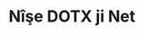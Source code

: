 ---
############################# Static ############################
layout: "auto-gen-annotation"

############################# Head ############################
head_title: "Net DOTX Annotation API Annotate in C#"
head_description: "Net API ku ji DOTX, wêne, xêzkirin û formatên pelên pelgeyê celebên annotasyonên populer biafirîne û şîrove bike."

############################# Header ############################
title: "Nîşe DOTX ji Net"
description: ""
bg_image: "https://cms.admin.containerize.com/templates/aspose/App_Themes/V3/images/bg/header1.png"
bg_overlay: false
button:
    enable: true
    icon: "fas fa-arrow-down"
    label: "Daxistina Doza Belaş"
    link: "https://downloads.groupdocs.com/annotation/net"

############################# About ############################
about:
    enable: true
    title: "Der barê GroupDocs.Annotation ji bo Net API"
    content: |
        GroupDocs.Annotation ji bo Net API pirtûkxaneyek e ku dihêle hûn li ser Mac, Windows an Ubuntu şîroveyan li PDF, Word û belgeyên din zêde bikin. [GroupDocs.Annotation for Net](/annotation/net) API-ya Net-ê ya xwemalî ye ji bo birêvebirina annotasyonên bi piştgirîya berfireh ji bo afirandin, zêdekirin, guherandin, jêbirin, derxistin û hinartina annotasyonên ji wêne û belgeyên din ên cihêreng. Navnîşa tevahî ya formên belgeyên piştgirî yên ku hûn dikarin li ser vê [rûpelê] bibînin (https://docs.groupdocs.com/annotation/net/supported-document-formats/).
        Ev pirtûkxane dihêle hûn ne tenê bi belgeya DOTX re lê her weha bi gelek celeb belgeyên din ên wekî Word, Excel, PowerPoint, e-nameyên Outlook, Visio, Adobe, OpenDocument, OpenOffice, Photoshop, AutoCad û gelekên din re bixebitin.
        GroupDocs.Annotation ji bo Net API destûrê dide te ku hûn notên nû biafirînin û lê zêde bikin, şîroveyan biguherînin, şîroveyan, şîroveyan derxînin û wan ji belgeyan derxînin. Pirtûkxane 13 celebên annotasyonê yên cihêreng piştgirî dike, di nav de Nivîsar, Polyline, Herêm, Binxêz, Xal, Nîşan, Tîrek, Ellipse, Veguheztina Nivîsan, Dûrbûn, Qada Nivîsarê, Veguhastina Çavkaniyê di PDF, HTML, belgeyên Microsoft Word de, pelgeyên berbelav, diagram, pêşkêşî, xêzkirin, wêne û gelek formatên pelan ên din.
        Nimûne (ji kerema xwe li jêr binêre) nîşan dide ku bi belgeya DOTX re dixebite, di vê nimûneyê de hûn dikarin gavên sereke yên çawa bi GroupDocs re bixebitin bibînin.Annotation: Destûrnameyek saz bikin, belgeyek ku hûn dixwazin pê re bixebitin vekin, vekin annotation, lê zêdekirina tiştên daneyê da ku taybetmendiyên annotasyonê li gorî hewcedariyên we bicîh bikin û encamê li cîhê hewce hilînin. Di heman demê de hûn dikarin li ser taybetmendiyên piştgirîkirî yên li ser github me [rûpel](https://github.com/groupdocs-annotation/GroupDocs.Annotation-for-.NET) an jî di hilberê me de [belge](https ://docs.groupdocs.com/annotation/net/getting-started/).

############################# Steps ############################
howTo_Add:
steps_Add:
    enable: true
    title_left: "Gavên Zêdekirina Şîroveyan li DOTX di Net-ê de"
    content_left: |
        [GroupDocs.Annotation](/annotation/net/) ji bo pêşdebirên Net-ê hêsan dike ku bi pêkanîna çend gavên hêsan ve cûrbecûr şîrovekirina pelan li pelên DOTX zêde bikin.
        *   Tiştên Bersiv bi şîrove û tarîxê biafirînin.
        *   Tişta AreaAnnotation biafirînin, vebijarkên deverê bicîh bikin û bersivan lê zêde bikin.
        *   Tişta Annotator biafirînin û şirovekirina deverê lê zêde bikin.
        *   Pelê derketinê tomar bike.
    title_right: "Pêdiviyên Sîstemê"
    content_right: |
        GroupDocs.Annotation ji bo API-yên Net-ê li ser hemî platformên sereke û pergalên xebitandinê têne piştgirî kirin. Berî ku hûn koda jêrîn bicîh bikin, ji kerema xwe pê ewle bibin ku we şertên jêrîn li ser pergala we hatine saz kirin.
        *   Pergalên Xebatê: Microsoft Windows, Linux, MacOS
        *   Jîngehên Pêşveçûnê: Visual Studio, Xamarin, MonoDevelop
        *   Çarçove: .NET Framework, .NET Standard, .NET Core, Mono
        *   Guhertoya herî dawî ya GroupDocs.Annotation ji bo .NET ji [NuGet] dakêşin (https://www.nuget.org/packages/groupdocs.annotation)

############################# Preview ############################
preview_Add:
    enable: true
    title: Pêşdîtina annotation û nimûneya kodê
    content: |
        ![Annotation preview image](https://docs.groupdocs.com/annotation/java/images/add-text-field-annotation.png)
    code: |
        ```cs
        //Add text field annotation to the document from local disk
        using (Annotator annotator = new Annotator("input.bmp"))
        {
            TextFieldAnnotation textField = new TextFieldAnnotation
            {
                BackgroundColor = 65535,
                Box = new Rectangle(100, 100, 100, 100),
                CreatedOn = DateTime.Now,
                Text = "Some text",
                FontColor = 65535,
                FontSize = 12,
                Message = "This is text field annotation",
                Opacity = 0.7,
                PageNumber = 0,
                PenStyle = PenStyle.Dot,
                PenWidth = 3,
                FontFamily = "Arial",
                TextHorizontalAlignment = HorizontalAlignment.Center,
                Replies = new List
                {
                    new Reply
                    {
                        Comment = "First comment",
                        RepliedOn = DateTime.Now
                    },
                    new Reply
                    {
                        Comment = "Second comment",
                        RepliedOn = DateTime.Now
                    }
                }
            };
            annotator.Add(textField);
            annotator.Save("result.bmp");
        }
        ```

############################# Steps ############################
howTo_Remove:
steps_Remove:
    enable: true
    title_left: "Gavên Rakirina Şîroveyan ji DOTX li Net"
    content_left: |
        [GroupDocs.Annotation](/annotation/net/) Ji pêşdebirên Net-ê re hêsantir dike ku hûrguliyên annotasyonê ji pelên DOTX di nav her serîlêdana Net-ê de bi cîbicîkirina çend gavên hêsan rakin.
        *   Tiştên Bersiv bi şîrove û tarîxê biafirînin.
        *   Tişta SaveOptions destnîşan bikin û AnnotationTypes = AnnotationType.None saz bikin.
        *   Rêbaza hilanînê bi rêça belgeya encam an tîrêjê û tiştê SaveOptions re bang bikin.

############################# Preview ############################
preview_Remove:
    enable: true
    code: |
        ```cs
        // 1- How to remove annotation from document using annotation index
        
        using (Annotator annotator = new Annotator("result.bmp"))
        {
            annotator.Remove(0);
            annotator.Save("removed.bmp");
        }
        
        // 2- How to remove annotation from document using annotation object
        
        using (Annotator annotator = new Annotator("result.bmp"))
        {
            var tmp = annotator.Get();
            annotator.Remove(tmp[0]);
            annotator.Save("removed.bmp");
        }
        
        // 3- How to remove some annotations from document using list of ID’s
        
        using (Annotator annotator = new Annotator("result.bmp"))
        {
            var idList = new List{1, 2, 3};
            annotator.Remove(idList);
            annotator.Save("removed.bmp");
        }
        
        // 4- How to remove some annotations from document using list of annotations
        
        using (Annotator annotator = new Annotator("result.bmp"))
        {
            var tmp = annotator.Get();
            annotator.Remove(tmp);
            annotator.Save("removed.bmp");
        }
        ```

############################# Steps ############################
howTo_Edit:
steps_Edit:
    enable: true
    title_left: "Gavên Guherandinên Şîrove ji DOTX li Net"
    content_left: |
        [GroupDocs.Annotation](/annotation/net/) Ji pêşdebirên Net-ê re hêsantir dike ku bi pêkanîna çend gavên hêsan ve nûvekirina taybetmendiyên cûrbecûr şîrovekirinê ji pelên DOTX di nav her serlêdanek Net-ê de nûve bikin.
        *   Tişta Annotatorê bi rêça belgeya têketinê ve bişopînin an bi Vebijarkên Loadê yên destnîşankirî bi ImportAnnotations re biherikînin = rast.
        *   Hin pêkanîna AnnotationBase biafirînin û Nasnameya annotationê ya heyî destnîşan bikin (heke şîroveya bi wê Nasnameyê re neyê dîtin, dê tiştek neyê guheztin) an navnîşa rêgezên şîroveyan (hemû şîroveyên heyî dê werin rakirin).
        *   Rêbaza nûvekirina tiştê Annotator bi şîroveyên derbasbûyî re bang bikin.
        *   Rêbaza hilanînê bi rêça belgeya encam an tîrêjê û tiştê SaveOptions re bang bikin.

############################# Preview ############################
preview_Edit:
    enable: true
    code: |
        ```cs
        // open annotated document
        using (Annotator annotator = new Annotator("result.bmp"))
        {
            //assuming we are going to change some properties of existing annotation
                AreaAnnotation updated = new AreaAnnotation
                    {
                            // It's important to set existed annotation Id
                            Id = 1,
                            BackgroundColor = 255,
                            Box = new Rectangle(0, 0, 50, 200),
                            CreatedOn = DateTime.Now,
                            Message = "This is updated annotation",
                            Replies = new List
                            {
                                new Reply
                                {
                                    Comment = "Updated first comment",
                                    RepliedOn = DateTime.Now
                                },
                                new Reply
                                {
                                    Comment = "Updated second comment",
                                    RepliedOn = DateTime.Now
                                }
                            }
                        };
                // update annotation
                annotator.Update(updated);
                annotator.Save("result.bmp");
        }
        ```

############################# Steps ############################
howTo_Extract:
steps_Extract:
    enable: true
    title_left: "Gavên Derxistina Şîroveyan ji DOTX li Net"
    content_left: |
        [GroupDocs.Annotation](/annotation/net/) ji bo pêşdebirên Net-ê hêsan dike ku bi pêkanîna çend gavên hêsan ve belgeyan şîrove bikin û agahdariya şîrovekirinê ji pelên DOTX derxînin.
        *   Tiştên Bersiv bi şîrove û tarîxê biafirînin.
        *   Objektîfên LoadOptions destnîşan bikin û bi argumana rast bangî SetImportAnnotations bikin.
        *   Guherbar bi tîpa Lîsteyê pênase bikin.
        *   Banga rêbaza wergirtinê bikin û encamê vegerînin guhêrbara jorîn.

############################# Preview ############################
preview_Extract:
    enable: true
    code: |
        ```cs
        // for using this example input file ("annotated.bmp") must be with annotations
        using (Annotator annotator = new Annotator("annotated.bmp"))
        {
            List annotations = annotator.Get();
            XmlSerializer formatter = new XmlSerializer(typeof(List));
            using (FileStream fs = new FileStream("annotations.xml", FileMode.Create))
            {
                fs.SetLength(0);
                formatter.Serialize(fs, annotations);
            }
        }
        ```

############################# Demos ############################
demos:
    enable: true
    title: "Demoyên Zindî ku lê zêde bikin, jêbirin, biguherînin, şîroveyan ji belge û wêneyan derxin"
    content: |
        Bi seredana malpera [GroupDocs.Annotation Demos Zindî](https://products.groupdocs.app/annotation/family) niha li pelê DOTX şîroveyan zêde bikin, jêbikin, biguherînin û derxin. Demoya zindî xwedî feydeyên jêrîn e

############################# About Formats ############################
about_formats:
    enable: true
    format:
        # format loop
        - icon: "far fa-file-dotx"
          title: "Derbarê DOTX Forma Pelê"
          content: |
            Pelên bi dirêjkirina DOTX pelên şablonê ne ku ji hêla Microsoft Word ve hatine afirandin ku ji bo afirandina pelên DOCX-ê yên din mîhengên pêş-formatkirî hene. Ji bo ku mîhengên bikarhêner ên taybetî yên ku divê li mêşên paşîn ên ku ji van hatine afirandin werin sepandin, pelek şablonek tê çêkirin. Van mîhengan marjînalên rûpelê, sînor, sernav, pêlav û mîhengên rûpelê yên din hene. Şablonên bi vî rengî di belgeyên fermî yên wekî nameyên pargîdanî û formên standardkirî de têne bikar anîn. Forma pelê DOTX bi serbestberdana Microsoft Office 2007-ê hate destnîşan kirin ku li şûna pelê pelê DOT-ê binaryê bigire, lê ji hêla guhertoyên bilindtir ve jî tê piştgirî kirin. Microsoft Word ji hêla xwerû ve her belgeyek nû li ser bingeha pelê normal.dot vedike. Ger were guheztin, hemî pelên nû yên hatine afirandin dê di heman mîhengan de wekî pelê şablonê encam bidin. Di Microsoft Word 2007 de, formata pelê DOT bi formata pelê DOTX ya bingeha Office OpenXML ve hatî guhertin.

          link: "https://docs.fileformat.com/image/dotx/"

############################# More Formats ############################
more_formats:
    enable: true
    title: "Bi Formên Belgeya Din ên populer re dixebitin"
    content: |
        Taybetmendiyên annotasyonê ji hin formatên pelê yên populer ên ku li jêr têne destnîşan kirin nûve bikin.
    format:
        # format loop
        - name: "Annotate PDF document"
          link: "https://products.groupdocs.com/annotation/net/pdf/"
          description: "Adobe Portable Document Format"

        # format loop
        - name: "Annotate DOC document"
          link: "https://products.groupdocs.com/annotation/net/doc/"
          description: "Microsoft Word Document"

        # format loop
        - name: "Annotate DOCM document"
          link: "https://products.groupdocs.com/annotation/net/docm/"
          description: "Microsoft Word Macro-Enabled Document"

        # format loop
        - name: "Annotate DOCX document"
          link: "https://products.groupdocs.com/annotation/net/docx/"
          description: "Microsoft Word Open XML Document"

        # format loop
        - name: "Annotate DOT document"
          link: "https://products.groupdocs.com/annotation/net/dot/"
          description: "Microsoft Word Document Template"

        # format loop
        - name: "Annotate DOTX document"
          link: "https://products.groupdocs.com/annotation/net/dotx/"
          description: "Word Open XML Document Template"

        # format loop
        - name: "Annotate RTF document"
          link: "https://products.groupdocs.com/annotation/net/rtf/"
          description: "Rich Text Document"

        # format loop
        - name: "Annotate ODT document"
          link: "https://products.groupdocs.com/annotation/net/odt/"
          description: "Open Document Text"

        # format loop
        - name: "Annotate XLS document"
          link: "https://products.groupdocs.com/annotation/net/xls/"
          description: "Microsoft Excel Binary File Format"

        # format loop
        - name: "Annotate XLSX document"
          link: "https://products.groupdocs.com/annotation/net/xlsx/"
          description: "Microsoft Excel Open XML Spreadsheet"

        # format loop
        - name: "Annotate XLSM document"
          link: "https://products.groupdocs.com/annotation/net/xlsm/"
          description: "Microsoft Excel Macro-Enabled Spreadsheet"

        # format loop
        - name: "Annotate XLSB document"
          link: "https://products.groupdocs.com/annotation/net/xlsb/"
          description: "Microsoft Excel Binary Worksheet"

        # format loop
        - name: "Annotate ODS document"
          link: "https://products.groupdocs.com/annotation/net/ods/"
          description: "Open Document Spreadsheet"

        # format loop
        - name: "Annotate PPT document"
          link: "https://products.groupdocs.com/annotation/net/ppt/"
          description: "PowerPoint Presentation"

        # format loop
        - name: "Annotate PPTX document"
          link: "https://products.groupdocs.com/annotation/net/pptx/"
          description: "PowerPoint Open XML Presentation"

        # format loop
        - name: "Annotate PPSX document"
          link: "https://products.groupdocs.com/annotation/net/ppsx/"
          description: "PowerPoint Open XML Slide Show"

        # format loop
        - name: "Annotate POTM document"
          link: "https://products.groupdocs.com/annotation/net/potm/"
          description: "Microsoft PowerPoint Template"

        # format loop
        - name: "Annotate PPTM document"
          link: "https://products.groupdocs.com/annotation/net/pptm/"
          description: "Microsoft PowerPoint Presentation"

        # format loop
        - name: "Annotate PPS document"
          link: "https://products.groupdocs.com/annotation/net/pps/"
          description: "Microsoft PowerPoint 97-2003 Slide Show"

        # format loop
        - name: "Annotate ODP document"
          link: "https://products.groupdocs.com/annotation/net/odp/"
          description: "OpenDocument Presentation"

        # format loop
        - name: "Annotate HTML document"
          link: "https://products.groupdocs.com/annotation/net/html/"
          description: "HyperText Markup Language"

        # format loop
        - name: "Annotate TIFF document"
          link: "https://products.groupdocs.com/annotation/net/tiff/"
          description: "Tagged Image File Format"

        # format loop
        - name: "Annotate JPEG document"
          link: "https://products.groupdocs.com/annotation/net/jpeg/"
          description: "JPEG Image"

        # format loop
        - name: "Annotate PNG document"
          link: "https://products.groupdocs.com/annotation/net/png/"
          description: "Portable Network Graphic"

        # format loop
        - name: "Annotate EML document"
          link: "https://products.groupdocs.com/annotation/net/eml/"
          description: "E-mail Message"

        # format loop
        - name: "Annotate MSG document"
          link: "https://products.groupdocs.com/annotation/net/msg/"
          description: "Microsoft Outlook E-mail Message"

        # format loop
        - name: "Annotate VSD document"
          link: "https://products.groupdocs.com/annotation/net/vsd/"
          description: "Microsoft Visio 2003-2010 Drawing"

        # format loop
        - name: "Annotate VSDX document"
          link: "https://products.groupdocs.com/annotation/net/vsdx/"
          description: "Microsoft Visio Drawing"

        # format loop
        - name: "Annotate VSS document"
          link: "https://products.groupdocs.com/annotation/net/vss/"
          description: "Microsoft Visio 2003-2010 Stencil"

        # format loop
        - name: "Annotate VST document"
          link: "https://products.groupdocs.com/annotation/net/vst/"
          description: "Microsoft Visio 2013 Stencil"

        # format loop
        - name: "Annotate DWG document"
          link: "https://products.groupdocs.com/annotation/net/dwg/"
          description: "Autodesk Design Data Formats"

        # format loop
        - name: "Annotate DXF document"
          link: "https://products.groupdocs.com/annotation/net/dxf/"
          description: "AutoCAD Drawing Interchange"

        # format loop
        - name: "Annotate DCM document"
          link: "https://products.groupdocs.com/annotation/net/dcm/"
          description: "Digital Imaging and Communications in Medicine"

        # format loop
        - name: "Annotate WMF document"
          link: "https://products.groupdocs.com/annotation/net/wmf/"
          description: "Windows Metafile"

        # format loop
        - name: "Annotate EMF document"
          link: "https://products.groupdocs.com/annotation/net/emf/"
          description: "Enhanced Metafile Format"


############################# Back to top ###############################
back_to_top:
    enable: true
---